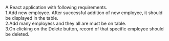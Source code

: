 A React application with following requirements.<br>
1.Add new employee. After successful addition of new employee, it should be displayed in the table.<br>
2.Add many employess and they all are must be on table.<br>
3.On clicking on the Delete button, record of that specific employee should be deleted.
      

